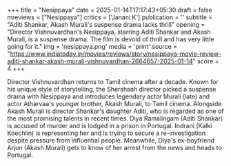 +++
title = "Nesippaya"
date = 2025-01-14T17:17:43+05:30
draft = false
mreviews = ["Nesippaya"]
critics = ['Janani K']
publication = ''
subtitle = "Aditi Shankar, Akash Murali's suspense drama lacks thrill"
opening = "Director Vishnuvardhan's Nesippaya, starring Aditi Shankar and Akash Murali, is a suspense drama. The film is devoid of thrill and has very little going for it."
img = 'nesippaya.png'
media = 'print'
source = "https://www.indiatoday.in/movies/reviews/story/nesippaya-movie-review-aditi-shankar-akash-murali-vishnuvardhan-2664657-2025-01-14"
score = 4
+++

Director Vishnuvardhan returns to Tamil cinema after a decade. Known for his unique style of storytelling, the Shershaah director picked a suspense drama with Nesippaya and introduces legendary actor Murali (late) and actor Atharvaa's younger brother, Akash Murali, to Tamil cinema. Alongside Akash Murali is director Shankar's daughter Aditi, who is regarded as one of the most promising talents in recent times. Diya Ramalingam (Aditi Shankar) is accused of murder and is lodged in a prison in Portugal. Indrani (Kalki Koechlin) is representing her and is trying to secure a re-investigation despite pressure from influential people. Meanwhile, Diya's ex-boyfriend Arjun (Akash Murali) gets to know of her arrest from the news and heads to Portugal.
